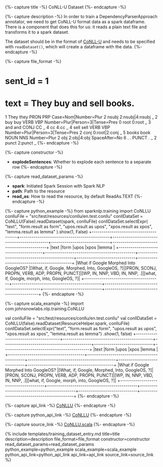 {%- capture title -%}
CoNLL-U Dataset
{%- endcapture -%}

{%- capture description -%}
In order to train a DependencyParserApproach annotator, we need to get CoNLL-U format data as a spark dataframe. There is a component that does this for us: it reads a plain text file and transforms it to a spark dataset.

The dataset should be in the format of [CoNLL-U](https://universaldependencies.org/format.html) and needs to be specified with `readDataset()`, which will create a dataframe with the data.
{%- endcapture -%}

{%- capture file_format -%}
# sent_id = 1
# text = They buy and sell books.
1   They     they    PRON    PRP    Case=Nom|Number=Plur               2   nsubj   2:nsubj|4:nsubj   _
2   buy      buy     VERB    VBP    Number=Plur|Person=3|Tense=Pres    0   root    0:root            _
3   and      and     CONJ    CC     _                                  4   cc      4:cc              _
4   sell     sell    VERB    VBP    Number=Plur|Person=3|Tense=Pres    2   conj    0:root|2:conj     _
5   books    book    NOUN    NNS    Number=Plur                        2   obj     2:obj|4:obj       SpaceAfter=No
6   .        .       PUNCT   .      _                                  2   punct   2:punct           _
{%- endcapture -%}

{%- capture constructor -%}
- **explodeSentences**: Whether to explode each sentence to a separate row
{%- endcapture -%}

{%- capture read_dataset_params -%}
- **spark**: Initiated Spark Session with Spark NLP
- **path**: Path to the resource
- **read_as**: How to read the resource, by default ReadAs.TEXT
{%- endcapture -%}

{%- capture python_example -%}
from sparknlp.training import CoNLLU
conlluFile = "src/test/resources/conllu/en.test.conllu"
conllDataSet = CoNLLU(False).readDataset(spark, conlluFile)
conllDataSet.selectExpr(
    "text",
    "form.result as form",
    "upos.result as upos",
    "xpos.result as xpos",
    "lemma.result as lemma"
).show(1, False)
+---------------------------------------+----------------------------------------------+---------------------------------------------+------------------------------+--------------------------------------------+
|text                                   |form                                          |upos                                         |xpos                          |lemma                                       |
+---------------------------------------+----------------------------------------------+---------------------------------------------+------------------------------+--------------------------------------------+
|What if Google Morphed Into GoogleOS?  |[What, if, Google, Morphed, Into, GoogleOS, ?]|[PRON, SCONJ, PROPN, VERB, ADP, PROPN, PUNCT]|[WP, IN, NNP, VBD, IN, NNP, .]|[what, if, Google, morph, into, GoogleOS, ?]|
+---------------------------------------+----------------------------------------------+---------------------------------------------+------------------------------+--------------------------------------------+
{%- endcapture -%}

{%- capture scala_example -%}
import com.johnsnowlabs.nlp.training.CoNLLU

val conlluFile = "src/test/resources/conllu/en.test.conllu"
val conllDataSet = CoNLLU(false).readDataset(ResourceHelper.spark, conlluFile)
conllDataSet.selectExpr("text", "form.result as form", "upos.result as upos", "xpos.result as xpos", "lemma.result as lemma")
  .show(1, false)
+---------------------------------------+----------------------------------------------+---------------------------------------------+------------------------------+--------------------------------------------+
|text                                   |form                                          |upos                                         |xpos                          |lemma                                       |
+---------------------------------------+----------------------------------------------+---------------------------------------------+------------------------------+--------------------------------------------+
|What if Google Morphed Into GoogleOS?  |[What, if, Google, Morphed, Into, GoogleOS, ?]|[PRON, SCONJ, PROPN, VERB, ADP, PROPN, PUNCT]|[WP, IN, NNP, VBD, IN, NNP, .]|[what, if, Google, morph, into, GoogleOS, ?]|
+---------------------------------------+----------------------------------------------+---------------------------------------------+------------------------------+--------------------------------------------+
{%- endcapture -%}

{%- capture api_link -%}
[CoNLLU](/api/com/johnsnowlabs/nlp/training/CoNLLU.html)
{%- endcapture -%}

{%- capture python_api_link -%}
[CoNLLU](/api/python/reference/autosummary/python/sparknlp/training/conllu/index.html#sparknlp.training.conllu.CoNLLU)
{%- endcapture -%}

{%- capture source_link -%}
[CoNLLU.scala](https://github.com/JohnSnowLabs/spark-nlp/tree/master/src/main/scala/com/johnsnowlabs/nlp/training/CoNLLU.scala)
{%- endcapture -%}

{% include templates/training_dataset_entry.md
title=title
description=description
file_format=file_format
constructor=constructor
read_dataset_params=read_dataset_params
python_example=python_example
scala_example=scala_example
python_api_link=python_api_link
api_link=api_link
source_link=source_link
%}